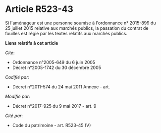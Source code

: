 # Article R523-43

Si l'aménageur est une personne soumise à l'ordonnance n° 2015-899 du 25 juillet 2015 relative aux marchés publics, la
passation du contrat de fouilles est régie par les textes relatifs aux marchés publics.

**Liens relatifs à cet article**

_Cite_:

  - Ordonnance n°2005-649 du 6 juin 2005
  - Décret n°2005-1742 du 30 décembre 2005

_Codifié par_:

  - Décret n°2011-574 du 24 mai 2011 Annexe - art.

_Modifié par_:

  - Décret n°2017-925 du 9 mai 2017 - art. 9

_Cité par_:

  - Code du patrimoine - art. R523-45 (V)
